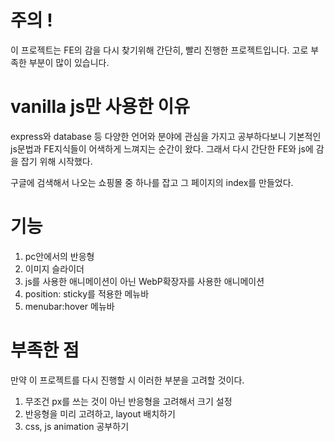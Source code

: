 # 주의 !
이 프로젝트는 FE의 감을 다시 찾기위해 간단히, 빨리 진행한 프로젝트입니다. 고로 부족한 부분이 많이 있습니다.

# vanilla js만 사용한 이유
express와 database 등 다양한 언어와 분야에 관심을 가지고 공부하다보니 기본적인 js문법과 FE지식들이 어색하게 느껴지는 순간이 왔다. 그래서 다시 간단한 FE와 js에 감을 잡기 위해 시작했다.

구글에 검색해서 나오는 쇼핑몰 중 하나를 잡고 그 페이지의 index를 만들었다.

# 기능
1. pc안에서의 반응형
2. 이미지 슬라이더
3. js를 사용한 애니메이션이 아닌 WebP확장자를 사용한 애니메이션
4. position: sticky를 적용한 메뉴바
5. menubar:hover 메뉴바

# 부족한 점
만약 이 프로젝트를 다시 진행할 시 이러한 부분을 고려할 것이다.
1. 무조건 px를 쓰는 것이 아닌 반응형을 고려해서 크기 설정
2. 반응형을 미리 고려하고, layout 배치하기
3. css, js animation 공부하기
